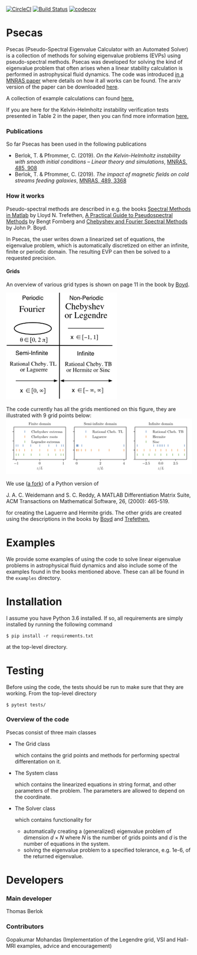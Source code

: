 [![CircleCI](https://circleci.com/gh/tberlok/psecas.svg?style=svg&circle-token=067ada3c41e0a21e2ef785e3f7a88d481ca1ed43)](https://circleci.com/gh/tberlok/psecas)
[![Build Status](https://travis-ci.com/tberlok/psecas.svg?branch=master)](https://travis-ci.com/tberlok/psecas)
[![codecov](https://codecov.io/gh/tberlok/psecas/branch/master/graph/badge.svg)](https://codecov.io/gh/tberlok/psecas)

<!-- Pressure perturbation for the supersonic Kelvin-Helmholtz instability in
Cartesian and cylindrical geometry
<img src="images/modemap_plot_horizontal.png" width="900"> -->
# Psecas

Psecas (Pseudo-Spectral Eigenvalue Calculator with an Automated Solver)
is a collection of methods for solving eigenvalue problems (EVPs) using
pseudo-spectral methods. Psecas was developed for solving the kind of eigenvalue problem that often arises when a linear stability calculation is performed in astrophysical fluid dynamics. The code was introduced [in a MNRAS paper](https://academic.oup.com/mnras/advance-article-abstract/doi/10.1093/mnras/stz379/5308845) where details on how it all works can be found. The arxiv version of the paper can be downloaded [here](http://arxiv.org/abs/1902.01403).

A collection of example calculations can found
[here.](https://github.com/tberlok/psecas/tree/master/examples)

If you are here for the Kelvin-Helmholtz instability verification tests presented in Table 2 in the
paper, then you can find more information
[here.](https://github.com/tberlok/psecas/tree/master/examples/kelvin-helmholtz/BerlokPfrommer2019)

### Publications

So far Psecas has been used in the following publications

 - Berlok, T. & Pfrommer, C. (2019). *On the Kelvin-Helmholtz instability with
smooth initial conditions – Linear theory and simulations*,
[MNRAS, 485, 908](https://academic.oup.com/mnras/advance-article-abstract/doi/10.1093/mnras/stz379/5308845)
 - Berlok, T. & Pfrommer, C. (2019). *The impact of magnetic fields on cold streams feeding galaxies*,
 [MNRAS, 489, 3368](https://academic.oup.com/mnras/advance-article-abstract/doi/10.1093/mnras/stz2347/5554001)

### How it works
Pseudo-spectral methods are described
in e.g. the books
[Spectral Methods in Matlab](https://people.maths.ox.ac.uk/trefethen/spectral.html)
by Lloyd N. Trefethen,
[A Practical Guide to Pseudospectral Methods](https://books.google.de/books/about/A_Practical_Guide_to_Pseudospectral_Meth.html?id=IqJoihDba3gC&redir_esc=y)
by Bengt Fornberg and
[Chebyshev and Fourier Spectral Methods](http://depts.washington.edu/ph506/Boyd.pdf)
by John P. Boyd.


In Psecas, the user writes down a linearized set of equations, the eigenvalue problem,
which is automatically discretized on either an infinite, finite or
periodic domain. The resulting EVP can then be solved to a requested precision.

#### Grids
An overview of various grid types is shown on page 11 in the book by
[Boyd](http://depts.washington.edu/ph506/Boyd.pdf).

<img src="images/boyd_overview.png" width="300">

The code currently has all the grids mentioned on this figure, they
are illustrated with 9 grid points below:
<img src="images/gridpoints_illustration.png" width="900">

We use ([a fork](https://github.com/tberlok/dmsuite))
of a Python version of

J. A. C. Weidemann and S. C. Reddy, A MATLAB Differentiation Matrix Suite,
ACM Transactions on Mathematical Software, 26, (2000): 465-519.

for creating the Laguerre and Hermite grids. The other grids are created using
the descriptions in the books by
[Boyd](http://depts.washington.edu/ph506/Boyd.pdf) and
[Trefethen.](https://people.maths.ox.ac.uk/trefethen/spectral.html)

# Examples

We provide some examples of using the code to solve linear eigenvalue
problems in astrophysical fluid dynamics and also include some of the examples
found in the books mentioned above. These can all be found in the `examples`
directory.

# Installation

I assume you have Python 3.6 installed. If so, all requirements are simply
installed by running the following command

```
$ pip install -r requirements.txt
```
at the top-level directory.

# Testing

Before using the code, the tests should be run to make sure that they are
working. From the top-level directory
```
$ pytest tests/
```

### Overview of the code
Psecas consist of three main classes

- The Grid class

    which contains the grid points and methods for performing spectral
  differentation on it.

- The System class

    which contains the linearized equations in string format, and other
  parameters of the problem. The parameters are allowed to depend on
  the coordinate.

- The Solver class

    which contains functionality for

    - automatically creating a (generalized) eigenvalue
      problem of dimension _d_ × _N_ where _N_ is the number of grids points and
      _d_ is the number of equations in the system.
    - solving the eigenvalue problem to a specified tolerance, e.g. 1e-6, of
      the returned eigenvalue.

# Developers

### Main developer
Thomas Berlok

### Contributors
Gopakumar Mohandas (Implementation of the Legendre grid, VSI and Hall-MRI examples, advice and encouragement)

